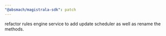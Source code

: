 ```yaml
---
"@absmach/magistrala-sdk": patch
---
```


refactor rules engine service to add update scheduler as well as rename the methods.
